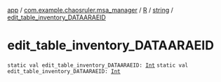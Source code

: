 [app](../../../index.md) / [com.example.chaosruler.msa_manager](../../index.md) / [R](../index.md) / [string](index.md) / [edit_table_inventory_DATAARAEID](.)

# edit_table_inventory_DATAARAEID

`static val edit_table_inventory_DATAARAEID: `[`Int`](https://kotlinlang.org/api/latest/jvm/stdlib/kotlin/-int/index.html)
`static val edit_table_inventory_DATAARAEID: `[`Int`](https://kotlinlang.org/api/latest/jvm/stdlib/kotlin/-int/index.html)